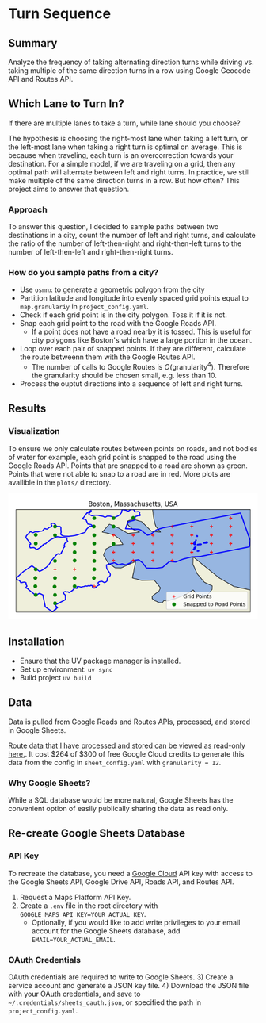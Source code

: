 # Turn Sequence

## Summary

Analyze the frequency of taking alternating direction turns while driving vs. taking multiple of the same direction turns in a row using Google Geocode API and Routes API.

## Which Lane to Turn In?

If there are multiple lanes to take a turn, while lane should you choose?

The hypothesis is choosing the right-most lane when taking a left turn, or the left-most lane when taking a right turn is optimal on average. This is because when traveling, each turn is an overcorrection towards your destination. For a simple model, if we are traveling on a grid, then any optimal path will alternate between left and right turns. In practice, we still make multiple of the same direction turns in a row. But how often? This project aims to answer that question.

### Approach

To answer this question, I decided to sample paths between two destinations in a city, count the number of left and right turns, and calculate the ratio of the number of left-then-right and right-then-left turns to the number of left-then-left and right-then-right turns.

### How do you sample paths from a city?

- Use `osmnx` to generate a geometric polygon from the city
- Partition latitude and longitude into evenly spaced grid points equal to `map.granulariy` in `project_config.yaml`.
- Check if each grid point is in the city polygon. Toss it if it is not.
- Snap each grid point to the road with the Google Roads API.
    - If a point does not have a road nearby it is tossed. This is useful for city polygons like Boston's which have a large portion in the ocean.
- Loop over each pair of snapped points. If they are different, calculate the route betweenn them with the Google Routes API.
    - The number of calls to Google Routes is $O(\text{granularity}^4)$. Therefore the granularity should be chosen small, e.g. less than 10.
- Process the ouptut directions into a sequence of left and right turns.

## Results

### Visualization

To ensure we only calculate routes between points on roads, and not bodies of water for example, each grid point is snapped to the road using the Google Roads API. Points that are snapped to a road are shown as green. Points that were not able to snap to a road are in red. More plots are availible in the `plots/` directory.

![Boston MA](plots/boston_massachusetts_usa.png)

## Installation

- Ensure that the UV package manager is installed.
- Set up environment: `uv sync`
- Build project `uv build`

## Data

Data is pulled from Google Roads and Routes APIs, processed, and stored in Google Sheets.

[Route data that I have processed and stored can be viewed as read-only here.](https://docs.google.com/spreadsheets/d/1-AbBNuG1uom7djGymecf2jKBZFztmmOv9t5yPM3L354/edit?gid=1705379481#gid=1705379481). It cost $264 of $300 of free Google Cloud credits to generate this data from the config in `sheet_config.yaml` with `granularity = 12`.

### Why Google Sheets?

While a SQL database would be more natural, Google Sheets has the convenient option of easily publically sharing the data as read only. 

## Re-create Google Sheets Database

### API Key
To recreate the database, you need a [Google Cloud](https://console.cloud.google.com/) API key with access to the Google Sheets API, Google Drive API, Roads API, and Routes API.
1) Request a Maps Platform API Key.
2) Create a `.env` file in the root directory with `GOOGLE_MAPS_API_KEY=YOUR_ACTUAL_KEY`.
    - Optionally, if you would like to add write privileges to your email account for the Google Sheets database, add `EMAIL=YOUR_ACTUAL_EMAIL`.

### OAuth Credentials
OAuth credentials are required to write to Google Sheets.
3) Create a service account and generate a JSON key file.
4) Download the JSON file with your OAuth credentials, and save to `~/.credentials/sheets_oauth.json`, or specified the path in `project_config.yaml`.
